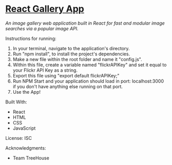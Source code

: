 # [React Gallery App](https://jackson-hagin-portfolio.herokuapp.com/projects/5)

*An image gallery web application built in React for fast and modular image searches via a popular image API.*

Instructions for running:
1. In your terminal, navigate to the application's directory.
2. Run "npm install", to install the project's dependencies.
3. Make a new file within the root folder and name it "config.js".
4. Within this file, create a variable named "flickrAPIKey" and set it equal to your Flickr API Key as a string.
5. Export this file using "export default flickrAPIKey;"
6. Run NPM Start and your application should load in port: localhost:3000 if you don't have anything else running on that port.
7. Use the App!

Built With:
- React
- HTML
- CSS
- JavaScript

License:
ISC

Acknowledgments:
- Team TreeHouse
